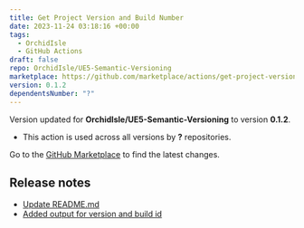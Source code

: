 ```yaml
---
title: Get Project Version and Build Number
date: 2023-11-24 03:18:16 +00:00
tags:
  - OrchidIsle
  - GitHub Actions
draft: false
repo: OrchidIsle/UE5-Semantic-Versioning
marketplace: https://github.com/marketplace/actions/get-project-version-and-build-number
version: 0.1.2
dependentsNumber: "?"
---
```



Version updated for **OrchidIsle/UE5-Semantic-Versioning** to version **0.1.2**.
- This action is used across all versions by **?** repositories.

Go to the [GitHub Marketplace](https://github.com/marketplace/actions/get-project-version-and-build-number) to find the latest changes.

## Release notes

- [Update README.md](https://github.com/OrchidIsle/UE5-Semantic-Versioning/commit/a959b3d60ee5ce80559a82e3a233457e510e7434)
- [Added output for version and build id](https://github.com/OrchidIsle/UE5-Semantic-Versioning/commit/b0df71233eee4a80456ecf10b9cb116374789f04)
